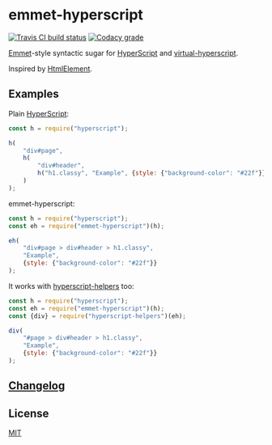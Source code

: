# emmet-hyperscript

[![Travis CI build status](https://img.shields.io/travis/EvgenyOrekhov/emmet-hyperscript/master.svg?style=flat-square)](https://travis-ci.org/EvgenyOrekhov/emmet-hyperscript)
[![Codacy grade](https://img.shields.io/codacy/grade/2bdd57c66a014adf89148f7f83bb3b51/master.svg?style=flat-square)](https://www.codacy.com/app/EvgenyOrekhov/emmet-hyperscript)

[Emmet](https://emmet.io/)-style syntactic sugar for
[HyperScript](https://github.com/hyperhype/hyperscript)
and
[virtual-hyperscript](https://github.com/Raynos/virtual-hyperscript).

Inspired by [HtmlElement](https://github.com/spatie/html-element).

## Examples

Plain [HyperScript](https://github.com/hyperhype/hyperscript):

```js
const h = require("hyperscript");

h(
    "div#page",
    h(
        "div#header",
        h("h1.classy", "Example", {style: {"background-color": "#22f"}})
    )
);
```

emmet-hyperscript:

```js
const h = require("hyperscript");
const eh = require("emmet-hyperscript")(h);

eh(
    "div#page > div#header > h1.classy",
    "Example",
    {style: {"background-color": "#22f"}}
);
```

It works with
[hyperscript-helpers](https://github.com/ohanhi/hyperscript-helpers) too:

```js
const h = require("hyperscript");
const eh = require("emmet-hyperscript")(h);
const {div} = require("hyperscript-helpers")(eh);

div(
    "#page > div#header > h1.classy",
    "Example",
    {style: {"background-color": "#22f"}}
);
```

## [Changelog](https://github.com/EvgenyOrekhov/emmet-hyperscript/releases)

## License

[MIT](LICENSE)
